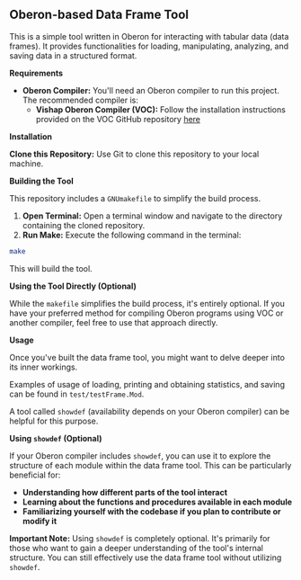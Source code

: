 ## Oberon-based Data Frame Tool

This is a simple tool written in Oberon for interacting with tabular data (data frames). It provides functionalities for loading, manipulating, analyzing, and saving data in a structured format.

**Requirements**

* **Oberon Compiler:** You'll need an Oberon compiler to run this project. The recommended compiler is:
    * **Vishap Oberon Compiler (VOC):** Follow the installation instructions provided on the VOC GitHub repository [here](https://github.com/vishaps/voc)

**Installation**

**Clone this Repository:** Use Git to clone this repository to your local machine.

**Building the Tool**

This repository includes a `GNUmakefile` to simplify the build process. 

1. **Open Terminal:** Open a terminal window and navigate to the directory containing the cloned repository.
2. **Run Make:** Execute the following command in the terminal:

```bash
make
```

This will build the tool.

**Using the Tool Directly (Optional)**

While the `makefile` simplifies the build process, it's entirely optional.  If you have your preferred method for compiling Oberon programs using VOC or another compiler, feel free to use that approach directly.

**Usage**

Once you've built the data frame tool, you might want to delve deeper into its inner workings.  

Examples of usage of loading, printing and obtaining statistics, and saving can be found in `test/testFrame.Mod`. 

A tool called `showdef` (availability depends on your Oberon compiler) can be helpful for this purpose.

**Using `showdef` (Optional)**

If your Oberon compiler includes `showdef`, you can use it to explore the structure of each module within the data frame tool. This can be particularly beneficial for:

* **Understanding how different parts of the tool interact**
* **Learning about the functions and procedures available in each module**
* **Familiarizing yourself with the codebase if you plan to contribute or modify it**

**Important Note:** Using `showdef` is completely optional. It's primarily for those who want to gain a deeper understanding of the tool's internal structure. You can still effectively use the data frame tool without utilizing `showdef`.
